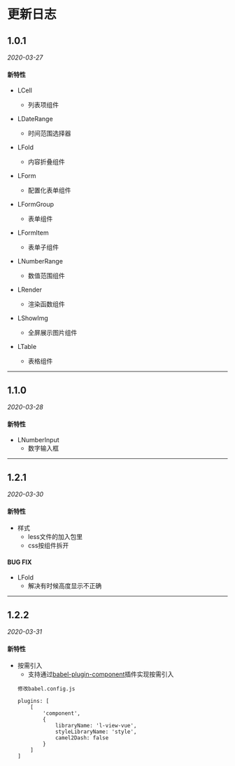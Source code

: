 # 更新日志

## 1.0.1

*2020-03-27*

#### 新特性

- LCell
    - 列表项组件

- LDateRange
    - 时间范围选择器

- LFold
    - 内容折叠组件

- LForm
    - 配置化表单组件

- LFormGroup
    - 表单组件

- LFormItem
    - 表单子组件

- LNumberRange
    - 数值范围组件

- LRender
    - 渲染函数组件

- LShowImg
    - 全屏展示图片组件

- LTable
    - 表格组件

***
## 1.1.0

*2020-03-28*

#### 新特性

- LNumberInput
    - 数字输入框

***
## 1.2.1

*2020-03-30*

#### 新特性

- 样式
    - less文件的加入包里
    - css按组件拆开

#### BUG FIX

- LFold
    - 解决有时候高度显示不正确

***
## 1.2.2

*2020-03-31*

#### 新特性

- 按需引入
    - 支持通过[babel-plugin-component](https://github.com/ElementUI/babel-plugin-component)插件实现按需引入  
    ```
    修改babel.config.js

    plugins: [
        [
            'component',
            {
                libraryName: 'l-view-vue',
                styleLibraryName: 'style',
                camel2Dash: false
            }  
        ]
    ]
    ```
